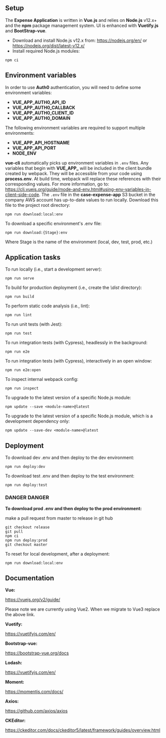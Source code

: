 ## Setup

The **Expense Application** is written in **Vue.js** and relies on **Node.js** v12.x+ and the **npm** package management system. UI is enhanced with **Vuetify.js** and **BootStrap-vue**.

* Download and install Node.js v12.x from: https://nodejs.org/en/ or https://nodejs.org/dist/latest-v12.x/
* Install required Node.js modules:

```
npm ci
```

## Environment variables

In order to use **Auth0** authentication, you will need to define some environment variables:

* **VUE_APP_AUTH0_API_ID**
* **VUE_APP_AUTH0_CALLBACK**
* **VUE_APP_AUTH0_CLIENT_ID**
* **VUE_APP_AUTH0_DOMAIN**

The following environment variables are required to support multiple environments:

* **VUE_APP_API_HOSTNAME**
* **VUE_APP_API_PORT**
* **NODE_ENV**

**vue-cli** automatically picks up environment variables in `.env` files. Any variables that begin with **VUE_APP_**
will be included in the client bundle created by webpack. They will be accessible from your code using **process.env**.
At build time, webpack will replace these references with their corresponding values. For more information, go to:
https://cli.vuejs.org/guide/mode-and-env.html#using-env-variables-in-client-side-code.
The `.env` file in the **case-expense-app** S3 bucket in the company AWS account has up-to-date values to run locally.
Download this file to the project root directory:

```
npm run download:local:env
```

To download a specific environment's .env file:

```
npm run download:{Stage}:env
```

Where Stage is the name of the environment (local, dev, test, prod, etc.)

## Application tasks

To run locally (i.e., start a development server):

```
npm run serve
```

To build for production deployment (i.e., create the _\dist_ directory):

```
npm run build
```

To perform static code analysis (i.e., lint):

```
npm run lint
```

To run unit tests (with Jest):

```
npm run test
```

To run integration tests (with Cypress), headlessly in the background:

```
npm run e2e
```

To run integration tests (with Cypress), interactively in an open window:

```
npm run e2e:open
```

To inspect internal webpack config:

```
npm run inspect
```

To upgrade to the latest version of a specific Node.js module:

```
npm update --save <module-name>@latest
```
To upgrade to the latest version of a specific Node.js module, which is a development dependency only:

```
npm update --save-dev <module-name>@latest
```

## Deployment

To download dev .env and then deploy to the dev environment:

```
npm run deploy:dev
```

To download test .env and then deploy to the test environment:

```
npm run deploy:test
```

### DANGER DANGER

**To download prod .env and then deploy to the prod environment:**


make a pull request from master to release in git hub

```
git checkout release
git pull
npm ci
npm run deploy:prod
git checkout master
```

To reset for local development, after a deployment:

```
npm run download:local:env
```

## Documentation

**Vue:**

https://vuejs.org/v2/guide/

Please note we are currently using Vue2. When we migrate to Vue3 replace the above link.

**Vuetify:**

https://vuetifyjs.com/en/

**Bootstrap-vue:**

https://bootstrap-vue.org/docs

**Lodash:**

https://vuetifyjs.com/en/

**Moment:**

https://momentjs.com/docs/

**Axios:**

https://github.com/axios/axios

**CKEditor:**

https://ckeditor.com/docs/ckeditor5/latest/framework/guides/overview.html
